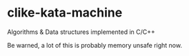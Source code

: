# clike-kata-machine
Algorithms &amp; Data structures implemented in C/C++

Be warned, a lot of this is probably memory unsafe right now.
